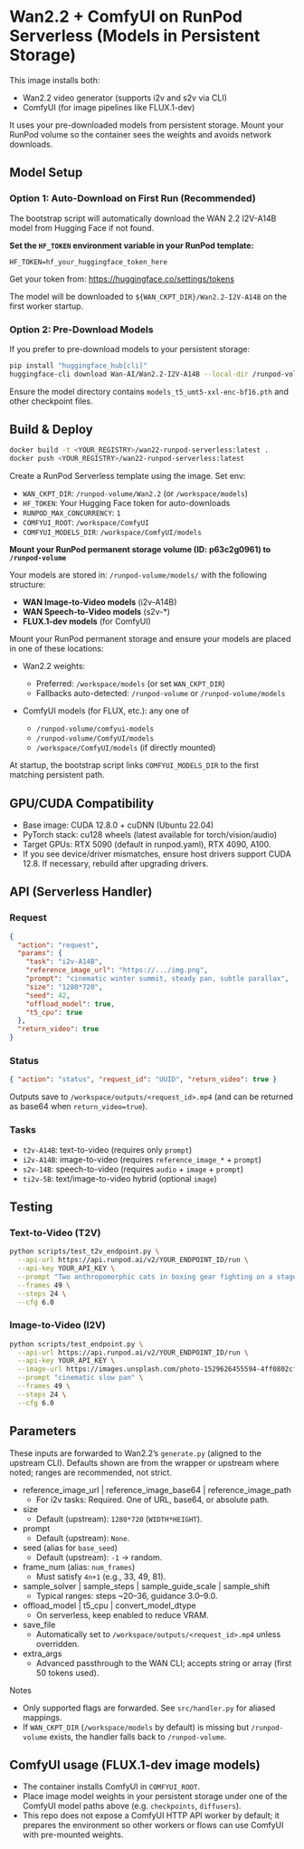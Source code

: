 # Wan2.2 + ComfyUI on RunPod Serverless (Models in Persistent Storage)

This image installs both:
- Wan2.2 video generator (supports i2v and s2v via CLI)
- ComfyUI (for image pipelines like FLUX.1-dev)

It uses your pre-downloaded models from persistent storage. Mount your RunPod volume so the container sees the weights and avoids network downloads.

## Model Setup

### Option 1: Auto-Download on First Run (Recommended)
The bootstrap script will automatically download the WAN 2.2 I2V-A14B model from Hugging Face if not found.

**Set the `HF_TOKEN` environment variable in your RunPod template:**
```
HF_TOKEN=hf_your_huggingface_token_here
```

Get your token from: https://huggingface.co/settings/tokens

The model will be downloaded to `${WAN_CKPT_DIR}/Wan2.2-I2V-A14B` on the first worker startup.

### Option 2: Pre-Download Models
If you prefer to pre-download models to your persistent storage:

```bash
pip install "huggingface_hub[cli]"
huggingface-cli download Wan-AI/Wan2.2-I2V-A14B --local-dir /runpod-volume/models/Wan2.2-I2V-A14B --local-dir-use-symlinks False
```

Ensure the model directory contains `models_t5_umt5-xxl-enc-bf16.pth` and other checkpoint files.

## Build & Deploy
```bash
docker build -t <YOUR_REGISTRY>/wan22-runpod-serverless:latest .
docker push <YOUR_REGISTRY>/wan22-runpod-serverless:latest
```
Create a RunPod Serverless template using the image. Set env:
- `WAN_CKPT_DIR`: `/runpod-volume/Wan2.2` (or `/workspace/models`)
- `HF_TOKEN`: Your Hugging Face token for auto-downloads
- `RUNPOD_MAX_CONCURRENCY`: `1`
- `COMFYUI_ROOT`: `/workspace/ComfyUI`
- `COMFYUI_MODELS_DIR`: `/workspace/ComfyUI/models`

**Mount your RunPod permanent storage volume (ID: p63c2g0961) to `/runpod-volume`**

Your models are stored in: `/runpod-volume/models/` with the following structure:
- **WAN Image-to-Video models** (i2v-A14B)
- **WAN Speech-to-Video models** (s2v-*)
- **FLUX.1-dev models** (for ComfyUI)

Mount your RunPod permanent storage and ensure your models are placed in one of these locations:

- Wan2.2 weights:
  - Preferred: `/workspace/models` (or set `WAN_CKPT_DIR`)
  - Fallbacks auto-detected: `/runpod-volume` or `/runpod-volume/models`

- ComfyUI models (for FLUX, etc.): any one of
  - `/runpod-volume/comfyui-models`
  - `/runpod-volume/ComfyUI/models`
  - `/workspace/ComfyUI/models` (if directly mounted)

At startup, the bootstrap script links `COMFYUI_MODELS_DIR` to the first matching persistent path.

## GPU/CUDA Compatibility
- Base image: CUDA 12.8.0 + cuDNN (Ubuntu 22.04)
- PyTorch stack: cu128 wheels (latest available for torch/vision/audio)
- Target GPUs: RTX 5090 (default in runpod.yaml), RTX 4090, A100.
- If you see device/driver mismatches, ensure host drivers support CUDA 12.8. If necessary, rebuild after upgrading drivers.

## API (Serverless Handler)
### Request
```json
{
  "action": "request",
  "params": {
    "task": "i2v-A14B",
    "reference_image_url": "https://.../img.png",
    "prompt": "cinematic winter summit, steady pan, subtle parallax",
    "size": "1280*720",
    "seed": 42,
    "offload_model": true,
    "t5_cpu": true
  },
  "return_video": true
}
```

### Status
```json
{ "action": "status", "request_id": "UUID", "return_video": true }
```

Outputs save to `/workspace/outputs/<request_id>.mp4` (and can be returned as base64 when `return_video=true`).

### Tasks
- `t2v-A14B`: text-to-video (requires only `prompt`)
- `i2v-A14B`: image-to-video (requires `reference_image_*` + `prompt`)
- `s2v-14B`: speech-to-video (requires `audio` + `image` + `prompt`)
- `ti2v-5B`: text/image-to-video hybrid (optional `image`)

## Testing

### Text-to-Video (T2V)
```bash
python scripts/test_t2v_endpoint.py \
  --api-url https://api.runpod.ai/v2/YOUR_ENDPOINT_ID/run \
  --api-key YOUR_API_KEY \
  --prompt "Two anthropomorphic cats in boxing gear fighting on a stage" \
  --frames 49 \
  --steps 24 \
  --cfg 6.0
```

### Image-to-Video (I2V)
```bash
python scripts/test_endpoint.py \
  --api-url https://api.runpod.ai/v2/YOUR_ENDPOINT_ID/run \
  --api-key YOUR_API_KEY \
  --image-url https://images.unsplash.com/photo-1529626455594-4ff0802cfb7e?w=1024 \
  --prompt "cinematic slow pan" \
  --frames 49 \
  --steps 24 \
  --cfg 6.0
```

## Parameters
These inputs are forwarded to Wan2.2’s `generate.py` (aligned to the upstream CLI). Defaults shown are from the wrapper or upstream where noted; ranges are recommended, not strict.

- reference_image_url | reference_image_base64 | reference_image_path
  - For i2v tasks: Required. One of URL, base64, or absolute path.
- size
  - Default (upstream): `1280*720` (`WIDTH*HEIGHT`).
- prompt
  - Default (upstream): `None`.
- seed (alias for `base_seed`)
  - Default (upstream): `-1` → random.
- frame_num (alias: `num_frames`)
  - Must satisfy `4n+1` (e.g., 33, 49, 81).
- sample_solver | sample_steps | sample_guide_scale | sample_shift
  - Typical ranges: steps ~20–36, guidance 3.0–9.0.
- offload_model | t5_cpu | convert_model_dtype
  - On serverless, keep enabled to reduce VRAM.
- save_file
  - Automatically set to `/workspace/outputs/<request_id>.mp4` unless overridden.
- extra_args
  - Advanced passthrough to the WAN CLI; accepts string or array (first 50 tokens used).

Notes
- Only supported flags are forwarded. See `src/handler.py` for aliased mappings.
- If `WAN_CKPT_DIR` (`/workspace/models` by default) is missing but `/runpod-volume` exists, the handler falls back to `/runpod-volume`.

## ComfyUI usage (FLUX.1-dev image models)
- The container installs ComfyUI in `COMFYUI_ROOT`.
- Place image model weights in your persistent storage under one of the ComfyUI model paths above (e.g. `checkpoints`, `diffusers`).
- This repo does not expose a ComfyUI HTTP API worker by default; it prepares the environment so other workers or flows can use ComfyUI with pre-mounted weights.

